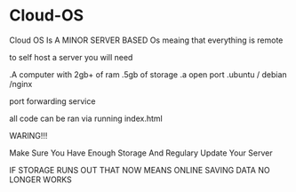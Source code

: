 # Cloud-OS
Cloud OS Is A MINOR SERVER BASED Os meaing that everything is remote


to self host a server you will need 

.A computer with 2gb+ of ram
.5gb of storage 
.a open port
.ubuntu / debian /nginx

port forwarding service 


all code can be ran via running index.html

WARING!!!

Make Sure You Have Enough Storage And Regulary Update Your Server

IF STORAGE RUNS OUT THAT NOW MEANS ONLINE SAVING DATA NO LONGER WORKS 
